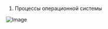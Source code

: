 1. Процессы операционной системы


![Image](https://user-images.githubusercontent.com/114604670/204999722-1df0e7bc-580d-420d-8b21-4d28cb8e8b3d.png)